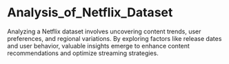 # Analysis_of_Netflix_Dataset
Analyzing a Netflix dataset involves uncovering content trends, user preferences, and regional variations. By exploring factors like release dates and user behavior, valuable insights emerge to enhance content recommendations and optimize streaming strategies.
